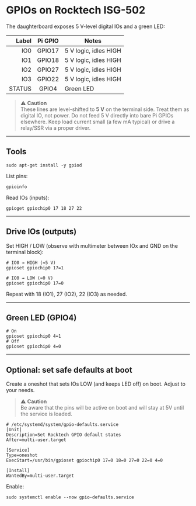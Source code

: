 # GPIOs on Rocktech ISG-502

The daughterboard exposes 5 V-level digital IOs and a green LED:

| Label | Pi GPIO | Notes                    |
|------:|:-------:|--------------------------|
|  IO0  |  GPIO17 | 5 V logic, idles HIGH   |
|  IO1  |  GPIO18 | 5 V logic, idles HIGH   |
|  IO2  |  GPIO27 | 5 V logic, idles HIGH   |
|  IO3  |  GPIO22 | 5 V logic, idles HIGH   |
| STATUS |  GPIO4 | Green LED               |

> ⚠️ **Caution**  
> These lines are level-shifted to **5 V** on the terminal side. Treat them as digital IO, not power. Do not feed 5 V directly into bare Pi GPIOs elsewhere. Keep load current small (a few mA typical) or drive a relay/SSR via a proper driver.

---

## Tools

```
sudo apt-get install -y gpiod
```

List pins:
```
gpioinfo
```

Read IOs (inputs):
```
gpioget gpiochip0 17 18 27 22
```

---

## Drive IOs (outputs)

Set HIGH / LOW (observe with multimeter between IOx and GND on the terminal block):

```
# IO0 → HIGH (≈5 V)
gpioset gpiochip0 17=1

# IO0 → LOW (≈0 V)
gpioset gpiochip0 17=0
```

Repeat with 18 (IO1), 27 (IO2), 22 (IO3) as needed.

---

## Green LED (GPIO4)

```
# On
gpioset gpiochip0 4=1
# Off
gpioset gpiochip0 4=0
```

---

## Optional: set safe defaults at boot

Create a oneshot that sets IOs LOW (and keeps LED off) on boot. Adjust to your needs.

> ⚠️ **Caution**  
> Be aware that the pins will be active on boot and will stay at 5V until the service is loaded.

```
# /etc/systemd/system/gpio-defaults.service
[Unit]
Description=Set Rocktech GPIO default states
After=multi-user.target

[Service]
Type=oneshot
ExecStart=/usr/bin/gpioset gpiochip0 17=0 18=0 27=0 22=0 4=0

[Install]
WantedBy=multi-user.target
```

Enable:
```
sudo systemctl enable --now gpio-defaults.service
```
